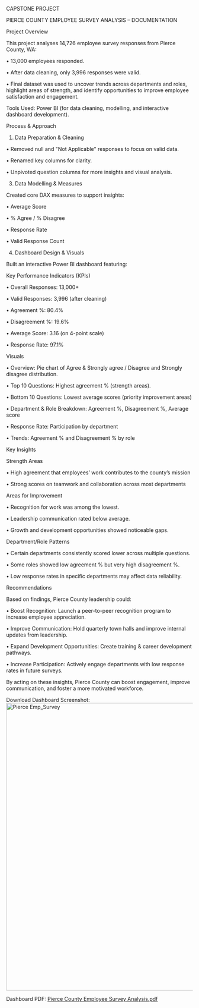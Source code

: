 CAPSTONE PROJECT

PIERCE COUNTY EMPLOYEE SURVEY ANALYSIS – DOCUMENTATION

Project Overview

This project analyses 14,726 employee survey responses from Pierce County, WA:

•	13,000 employees responded.

•	After data cleaning, only 3,996 responses were valid.

•	Final dataset was used to uncover trends across departments and roles, highlight areas of strength, and identify opportunities to improve employee satisfaction and engagement.

Tools Used: Power BI (for data cleaning, modelling, and interactive dashboard development).

Process & Approach

1. Data Preparation & Cleaning

•	Removed null and "Not Applicable" responses to focus on valid data.

•	Renamed key columns for clarity.

•	Unpivoted question columns for more insights and visual analysis.

3. Data Modelling & Measures

Created core DAX measures to support insights:

•	Average Score 

•	% Agree / % Disagree 

•	Response Rate 

•	Valid Response Count 

4. Dashboard Design & Visuals
   
Built an interactive Power BI dashboard featuring:

Key Performance Indicators (KPIs)

•	Overall Responses: 13,000+

•	Valid Responses: 3,996 (after cleaning)

•	Agreement %: 80.4%

•	Disagreement %: 19.6%

•	Average Score: 3.16 (on 4-point scale)

•	Response Rate: 97.1%

Visuals

•	Overview: Pie chart of Agree & Strongly agree / Disagree and Strongly disagree distribution.

•	Top 10 Questions: Highest agreement % (strength areas).

•	Bottom 10 Questions: Lowest average scores (priority improvement areas)

•	Department & Role Breakdown: Agreement %, Disagreement %, Average score

•	Response Rate: Participation by department

•	Trends: Agreement % and Disagreement % by role

Key Insights

Strength Areas

•	High agreement that employees’ work contributes to the county’s mission

•	Strong scores on teamwork and collaboration across most departments

Areas for Improvement

•	Recognition for work was among the lowest.

•	Leadership communication rated below average.

•	Growth and development opportunities showed noticeable gaps.

Department/Role Patterns

•	Certain departments consistently scored lower across multiple questions.

•	Some roles showed low agreement % but very high disagreement %.

•	Low response rates in specific departments may affect data reliability.

Recommendations

Based on findings, Pierce County leadership could:

•	Boost Recognition: Launch a peer-to-peer recognition program to increase employee appreciation.

•	Improve Communication: Hold quarterly town halls and improve internal updates from leadership.

•	Expand Development Opportunities: Create training & career development pathways.

•	Increase Participation: Actively engage departments with low response rates in future surveys.

By acting on these insights, Pierce County can boost engagement, improve communication, and foster a more motivated workforce.

Download Dashboard Screenshot: <img width="664" height="774" alt="Pierce Emp_Survey" src="https://github.com/user-attachments/assets/f9f51e6e-3c55-41a5-a134-452ce3b19261" />

Dashboard PDF: [Pierce County Employee Survey Analysis.pdf](https://github.com/user-attachments/files/22384628/Pierce.County.Employee.Survey.Analysis.pdf)


